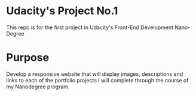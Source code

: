 # Udacity's Project No.1
This repo is for the first project in Udacity's Front-End Development Nano-Degree

# Purpose
Develop a responsive website that will display images, descriptions and links to each of the portfolio projects I will complete through the course of my Nanodegree program. 
